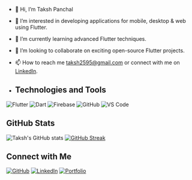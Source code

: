 - 👋 Hi, I’m Taksh Panchal
- 👀 I’m interested in developing applications for mobile, desktop & web using Flutter.
- 🌱 I’m currently learning advanced Flutter techniques.
- 💞️ I’m looking to collaborate on exciting open-source Flutter projects.
- 📫 How to reach me [taksh2595@gmail.com](mailto:taksh2595@gmail.com) or connect with me on [LinkedIn](https://www.linkedin.com/in/takshpanchal959/).

- ## Technologies and Tools

![Flutter](https://img.shields.io/badge/Flutter-02569B?style=for-the-badge&logo=flutter&logoColor=white)
![Dart](https://img.shields.io/badge/Dart-0175C2?style=for-the-badge&logo=dart&logoColor=white)
![Firebase](https://img.shields.io/badge/Firebase-FFCA28?style=for-the-badge&logo=firebase&logoColor=white)
![GitHub](https://img.shields.io/badge/GitHub-181717?style=for-the-badge&logo=github&logoColor=white)
![VS Code](https://img.shields.io/badge/VS%20Code-007ACC?style=for-the-badge&logo=visual-studio-code&logoColor=white)

## GitHub Stats

![Taksh's GitHub stats](https://github-readme-stats.vercel.app/api?username=taksh30&show_icons=true&theme=transparent)
[![GitHub Streak](https://streak-stats.demolab.com/?user=taksh30&show_icons=true&theme=transparent)](https://git.io/streak-stats)

## Connect with Me

[![GitHub](https://img.shields.io/badge/GitHub-181717?style=for-the-badge&logo=github&logoColor=white)](https://github.com/taksh30)
[![LinkedIn](https://img.shields.io/badge/LinkedIn-0A66C2?style=for-the-badge&logo=linkedin&logoColor=white)](https://www.linkedin.com/in/takshpanchal959/)
[![Portfolio](https://img.shields.io/badge/Portfolio-24292E?style=for-the-badge&logo=githubpages&logoColor=white)](https://taksh30.github.io/)



<!---
taksh30/taksh30 is a ✨ special ✨ repository because its `README.md` (this file) appears on your GitHub profile.
You can click the Preview link to take a look at your changes.
--->
